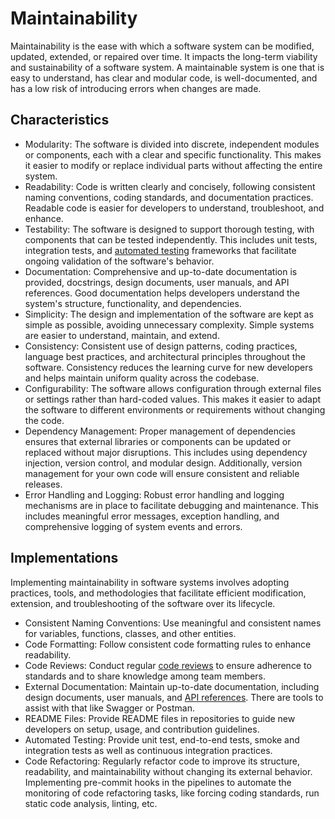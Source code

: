 # Maintainability

Maintainability is the ease with which a software system can be modified, updated, extended, or repaired over time. It impacts the long-term viability and sustainability of a software system. A maintainable system is one that is easy to understand, has clear and modular code, is well-documented, and has a low risk of introducing errors when changes are made.

## Characteristics

- Modularity: The software is divided into discrete, independent modules or components, each with a clear and specific functionality. This makes it easier to modify or replace individual parts without affecting the entire system.
- Readability: Code is written clearly and concisely, following consistent naming conventions, coding standards, and documentation practices. Readable code is easier for developers to understand, troubleshoot, and enhance.
- Testability: The software is designed to support thorough testing, with components that can be tested independently. This includes unit tests, integration tests, and [automated testing](../automated-testing/README.md) frameworks that facilitate ongoing validation of the software's behavior.
- Documentation: Comprehensive and up-to-date documentation is provided, docstrings, design documents, user manuals, and API references. Good documentation helps developers understand the system's structure, functionality, and dependencies.
- Simplicity: The design and implementation of the software are kept as simple as possible, avoiding unnecessary complexity. Simple systems are easier to understand, maintain, and extend.
- Consistency: Consistent use of design patterns, coding practices, language best practices, and architectural principles throughout the software. Consistency reduces the learning curve for new developers and helps maintain uniform quality across the codebase.
- Configurability: The software allows configuration through external files or settings rather than hard-coded values. This makes it easier to adapt the software to different environments or requirements without changing the code.
- Dependency Management: Proper management of dependencies ensures that external libraries or components can be updated or replaced without major disruptions. This includes using dependency injection, version control, and modular design. Additionally, version management for your own code will ensure consistent and reliable releases.
- Error Handling and Logging: Robust error handling and logging mechanisms are in place to facilitate debugging and maintenance. This includes meaningful error messages, exception handling, and comprehensive logging of system events and errors.

## Implementations

Implementing maintainability in software systems involves adopting practices, tools, and methodologies that facilitate efficient modification, extension, and troubleshooting of the software over its lifecycle.

- Consistent Naming Conventions: Use meaningful and consistent names for variables, functions, classes, and other entities.
- Code Formatting: Follow consistent code formatting rules to enhance readability.
- Code Reviews: Conduct regular [code reviews](../code-reviews/README.md) to ensure adherence to standards and to share knowledge among team members.
- External Documentation: Maintain up-to-date documentation, including design documents, user manuals, and [API references](../documentation/guidance/rest-apis.md). There are tools to assist with that like Swagger or Postman.
- README Files: Provide README files in repositories to guide new developers on setup, usage, and contribution guidelines.
- Automated Testing: Provide unit test, end-to-end tests, smoke and integration tests as well as continuous integration practices.
- Code Refactoring: Regularly refactor code to improve its structure, readability, and maintainability without changing its external behavior. Implementing pre-commit hooks in the pipelines to automate the monitoring of code refactoring tasks, like forcing coding standards, run static code analysis, linting, etc.

